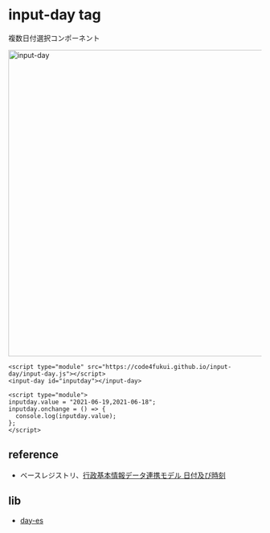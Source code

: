 # input-day tag

複数日付選択コンポーネント

<img width="610" alt="input-day" src="https://user-images.githubusercontent.com/1715217/122636156-b0c92e80-d122-11eb-8198-3b02c9dc10be.png">

```
<script type="module" src="https://code4fukui.github.io/input-day/input-day.js"></script>
<input-day id="inputday"></input-day>

<script type="module">
inputday.value = "2021-06-19,2021-06-18";
inputday.onchange = () => {
  console.log(inputday.value);
};
</script>
```

## reference

- ベースレジストリ、[行政基本情報データ連携モデル 日付及び時刻](https://github.com/code4fukui/BaseRegistry/blob/main/%E8%A1%8C%E6%94%BF%E5%9F%BA%E6%9C%AC%E6%83%85%E5%A0%B1%E3%83%87%E3%83%BC%E3%82%BF%E9%80%A3%E6%90%BA%E3%83%A2%E3%83%87%E3%83%AB-%E6%97%A5%E4%BB%98%E5%8F%8A%E3%81%B3%E6%99%82%E5%88%BB.md)

## lib

- [day-es](https://github.com/code4fukui/day-es/)
